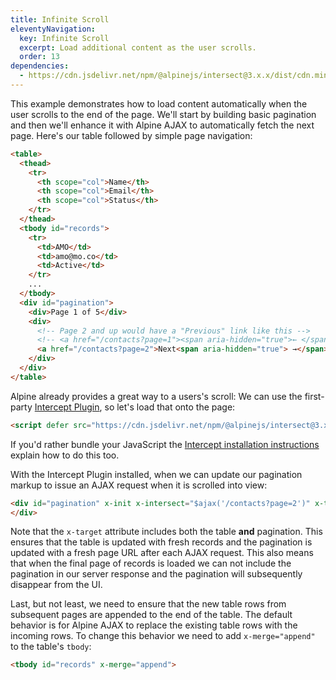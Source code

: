 ```yaml
---
title: Infinite Scroll
eleventyNavigation:
  key: Infinite Scroll
  excerpt: Load additional content as the user scrolls.
  order: 13
dependencies:
  - https://cdn.jsdelivr.net/npm/@alpinejs/intersect@3.x.x/dist/cdn.min.js
---
```


This example demonstrates how to load content automatically when the user scrolls to the end of the page. We'll start by building basic pagination and then we'll enhance it with Alpine AJAX to automatically fetch the next page. Here's our table followed by simple page navigation:
```html
<table>
  <thead>
    <tr>
      <th scope="col">Name</th>
      <th scope="col">Email</th>
      <th scope="col">Status</th>
    </tr>
  </thead>
  <tbody id="records">
    <tr>
      <td>AMO</td>
      <td>amo@mo.co</td>
      <td>Active</td>
    </tr>
    ...
  </tbody>
  <div id="pagination">
    <div>Page 1 of 5</div>
    <div>
      <!-- Page 2 and up would have a "Previous" link like this -->
      <!-- <a href="/contacts?page=1"><span aria-hidden="true">← </span> Previous</a> -->
      <a href="/contacts?page=2">Next<span aria-hidden="true"> →</span></a>
    </div>
  </div>
</table>
```

Alpine already provides a great way to a users's scroll: We can use the first-party [Intercept Plugin](https://alpinejs.dev/plugins/intersect), so let's load that onto the page:

```html
<script defer src="https://cdn.jsdelivr.net/npm/@alpinejs/intersect@3.x.x/dist/cdn.min.js"></script>
```

If you'd rather bundle your JavaScript the [Intercept installation instructions](https://alpinejs.dev/plugins/intersect#installation) explain how to do this too.

With the Intercept Plugin installed, when we can update our pagination markup to issue an AJAX request when it is scrolled into view:

```html
<div id="pagination" x-init x-intersect="$ajax('/contacts?page=2')" x-target="records pagination">
</div>
```

Note that the `x-target` attribute includes both the table **and** pagination. This ensures that the table is updated with fresh records and the pagination is updated with a fresh page URL after each AJAX request. This also means that when the final page of records is loaded we can not include the pagination in our server response and the pagination will subsequently disappear from the UI.

Last, but not least, we need to ensure that the new table rows from subsequent pages are appended to the end of the table. The default behavior is for Alpine AJAX to replace the existing table rows with the incoming rows. To change this behavior we need to add `x-merge="append"` to the table's `tbody`:

```html
<tbody id="records" x-merge="append">
```

<style>
#pagination {
  display: flex;
  justify-content: space-between;
  align-items: center;
}
#pagination[aria-busy] div:first-child:after {
  content: '';
  margin-left: .5em;
  display: inline-block;
  width: .875em;
  height: .875em;
  vertical-align: -.25em;
  border: .1875em solid rgba(0, 0, 0, 0.15);
  border-radius: 50%;
  border-top-color: rgba(0, 0, 0, 0.5);
  animation: rotate 1s linear infinite;
}
@keyframes rotate {
  100% { transform: rotate(360deg); }
}
</style>

<script type="module">
  window.route('GET', '/contacts', (input) => {
    if (input.page) {
      return new Promise(resolve => {
        setTimeout(() => resolve(view(parseInt(input.page))), 1000)
      })
    }

    return view(1)
  })

  window.example('/contacts')

  function view(page) {
    let max = 5
    let end = page * 10
    let cursor = end - 9
    let rows = []
    let prefix = ''
    let status = ''
    while (cursor <= end) {
      prefix = getPrefix(cursor)
      status = Math.random() < 0.5 ? 'Active' : 'Inactive'
      rows.push(`<tr>
        <td>${prefix}MO</td>
        <td>${prefix.toLowerCase()}mo@mo.co</td>
        <td>${status}</td>
      </tr>`)
      cursor++;
    }
    rows = rows.join('\n')
    let prev = ''
    let next = ''
    if (page > 1) {
      prev = `<a href="/contacts?page=${page - 1}" x-show="false"><span aria-hidden="true">← </span> Prev</a>`
    }
    if (page < 5) {
      next = `<a href="/contacts?page=${page + 1}" x-show="false">Next<span aria-hidden="true"> →</span></a>`
    }

    let intersect = next ? `x-intersect="$ajax('/contacts?page=${page + 1}')" x-target="records pagination"` : ''

    return `<table id="contacts">
  <thead>
    <tr>
      <th scope="col">Name</th>
      <th scope="col">Email</th>
      <th scope="col">Status</th>
    </tr>
  </thead>
  <tbody id="records" x-merge="append">
    ${rows}
  </tbody>
</table>
<div id="pagination">
  <div>Page ${page} of ${max}</div>
  <div x-init ${intersect}>
    ${prev}
    ${next}
  </div>
</div>`
  }

let alphabet = 'ABCDEFGHIJKLMNOPQRSTUVWXYZ'
function getPrefix(number, result = ''){
  let index = number % alphabet.length
  let quotient = number / alphabet.length
  if (index - 1 == -1) {
      index = alphabet.length
      quotient = quotient - 1
  }
  result = alphabet.charAt(index - 1) + result

  return quotient >= 1
    ? getPrefix(parseInt(quotient), result)
    : result
}
</script>
